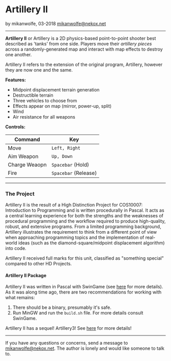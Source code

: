 # Artillery II
by mikanwolfe, 03-2018 mikanwolfe@nekox.net

---

**Artillery II** or Artillery is a 2D physics-based point-to-point shooter best described as 'tanks' from one side. Players move their *artillery pieces* across a randomly-generated map and interact with map effects to destroy one another. 

Artillery II refers to the extension of the original program, Artillery, however they are now one and the same.

**Features:**

* Midpoint displacement terrain generation
* Destructible terrain
* Three vehicles to choose from
* Effects appear on map (mirror, power-up, split)
* Wind
* Air resistance for all weapons

**Controls:**

| Command       | Key                  |
| ------------- | -------------------- |
| Move          | `Left, Right`        |
| Aim Weapon    | `Up, Down`           |
| Charge Weaopn | `Spacebar` (Hold)    |
| Fire          | `Spacebar` (Release) |

---

### The Project

Artillery II is the result of a High Distinction Project for COS10007: Introduction to Programming and is written procedurally in Pascal. It acts as a central learning experience for both the strengths and the weaknesses of procedural programming and the workflow required to produce high-quality, robust, and extensive programs. From a limited programming background, Artillery illustrates the requirement to think from a different point of view when approaching programming topics and the implementation of real-world ideas (such as the diamond-square/midpoint displacement algorithm) into code.

Artillery II received full marks for this unit, classified as "something special" compared to other HD Projects.

#### Artillery II Package

Artillery II was written in Pascal with SwinGame (see [here](http://swingame.com/) for more details). As it was along time ago, there are two recommendations for working with what remains: 

1. There should be a binary, presumably it's safe. 
2. Run MinGW and run the `build.sh` file. For more details consult SwinGame.

Artillery II has a sequel! Artillery3! See [here](https://github.com/Mikanwolfe/Artillery3) for more details!

---


If you have any questions or concerns, send a message to mikanwolfe@nekox.net. The author is lonely and would like someone to talk to.


